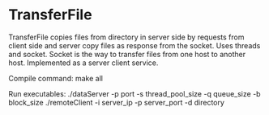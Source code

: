 # TransferFile

TransferFile copies files from directory in server side by requests from client side and server copy files as response from the socket.
Uses threads and socket. Socket is the way to transfer files from one host to another host. Implemented as a server client service.

Compile command: make all

Run executables: 
./dataServer -p port -s thread_pool_size -q queue_size -b block_size
./remoteClient -i server_ip -p server_port -d directory
